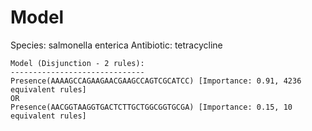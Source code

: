 
# Model

Species: salmonella enterica
Antibiotic: tetracycline

```
Model (Disjunction - 2 rules):
------------------------------
Presence(AAAAGCCAGAAGAACGAAGCCAGTCGCATCC) [Importance: 0.91, 4236 equivalent rules]
OR
Presence(AACGGTAAGGTGACTCTTGCTGGCGGTGCGA) [Importance: 0.15, 10 equivalent rules]

```

